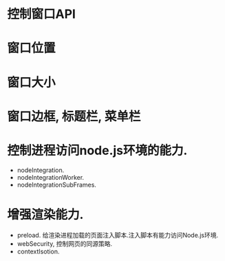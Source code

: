 # 控制窗口API

# 窗口位置

# 窗口大小

# 窗口边框, 标题栏, 菜单栏

# 控制进程访问node.js环境的能力.
- nodeIntegration.
- nodeIntegrationWorker.
- nodeIntegrationSubFrames.

# 增强渲染能力.
- preload. 给渲染进程加载的页面注入脚本.注入脚本有能力访问Node.js环境.
- webSecurity, 控制网页的同源策略.
- contextIsotion. 

